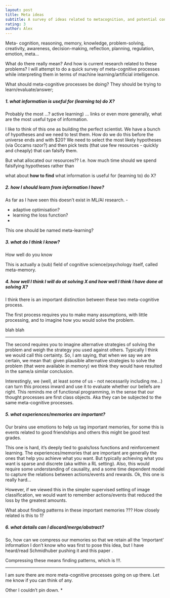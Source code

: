 ```yaml
---
layout: post
title: Meta ideas
subtitle: A survey of ideas related to metacognition, and potential connections to current ML/AI research.
rating: 3
author: Alex
---
```


Meta- cognition, reasoning, memory, knowledge, problem-solving, creativity, awareness, decision-making, reflection, planning, regulation, emotion, meta…

What do there really mean? And how is current research related to these problems? I will attempt to do a quick survey of meta-cognitive processes while interpreting them in terms of machine learning/artificial intelligence. 


What should meta-cognitive processes be doing? They should be trying to learn/evaluate/answer;

##### 1. what information is useful for (learning to) do X?

Probably the most …?
active learning) … links
or even more generally, what are the most useful type of information.

I like to think of this one as building the perfect scientist. We have a bunch of hypotheses and we need to test them. How do we do this before the universe ends and with $20? We need to select the most likely hypotheses (via Occams razor?) and then pick tests (that use few resources - quickly and cheaply) that can falsify them. 

But what allocated our resources?? I.e. how much time should we spend falsifying hypotheses rather than 

what about __how to find__ what information is useful for (learning to) do X?

##### 2. how I should learn from information I have?

As far as I have seen this doesn’t exist in ML/AI research. - 
* adaptive optimisation?
* learning the loss function?
* 

This one should be named meta-learning?


##### 3. what do I think I know?

How well do you know 

This is actually a (sub) field of cognitive science/psychology itself, called meta-memory.




##### 4. how well I think I will do at solving X and how well I think I have done at solving X?

I think there is an important distinction between these two meta-cognitive process.

The first process requires you to make many assumptions, with little processing, and to imagine how you would solve the problem.

blah blah

*****

The second requires you to imagine alternative strategies of solving the problem and weigh the strategy you used against others. Typically I think we would call this certainty. So, I am saying, that when we say we are certain, we mean that: given plausible alternative strategies to solve the problem (that were available in memory) we think they would have resulted in the same/a similar conclusion.

Interestingly, we (well, at least some of us - not necessarily including me…) can turn this process inward and use it to evaluate whether our beliefs are right. This reminds me of functional programming, in the sense that our thought processes are first class objects. Aka they can be subjected to the same meta-cognitive processes.


##### 5. what experiences/memories are important?

Our brains use emotions to help us tag important memories, for some this is events related to good friendships and others this might be good test grades. 

This one is hard, it’s deeply tied to goals/loss functions and reinforcement learning. The experiences/memories that are important are generally the ones that help you achieve what you want. But typically achieving what you want is sparse and discrete (aka within a RL setting). Also, this would require some understanding of causality, and a some time dependent model to capture the relations between actions/events and rewards. Ok, this one is really hard…

However, if we viewed this in the simpler supervised setting of image classification, we would want to remember actions/events that reduced the loss by the greatest amounts.

What about finding patterns in these important memories ???
How closely related is this to 1? 

##### 6. what details can I discard/merge/abstract?

So, how can we compress our memories so that we retain all the ‘important’ information 
I don’t know who was first to pose this idea, but I have heard/read Schmidhuber pushing it and this paper []().

Compressing these means finding patterns, which is !!!. 



*****

I am sure there are more meta-cognitive processes going on up there. Let me know if you can think of any.

Other I couldn’t pin down.
* 


